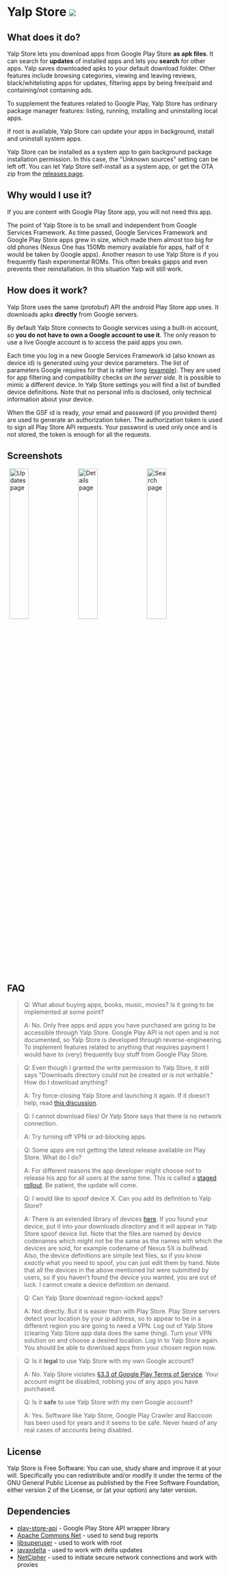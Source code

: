 # Yalp Store [![](https://jitpack.io/v/kiliakin/YalpStore.svg)](https://jitpack.io/#kiliakin/YalpStore)


## What does it do?
Yalp Store lets you download apps from Google Play Store **as apk files**. It can search for **updates** of installed apps and lets you **search** for other apps. Yalp saves downloaded apks to your default download folder. Other features include browsing categories, viewing and leaving reviews, black/whitelisting apps for updates, filtering apps by being free/paid and containing/not containing ads.

To supplement the features related to Google Play, Yalp Store has ordinary package manager features: listing, running, installing and uninstalling local apps.

If root is available, Yalp Store can update your apps in background, install and uninstall system apps.

Yalp Store can be installed as a system app to gain background package installation permission. In this case, the "Unknown sources" setting can be left off. You can let Yalp Store self-install as a system app, or get the OTA zip from the [releases page](https://github.com/yeriomin/YalpStore/releases).

## Why would I use it?
If you are content with Google Play Store app, you will not need this app.

The point of Yalp Store is to be small and independent from Google Services Framework. As time passed, Google Services Framework and Google Play Store apps grew in size, which made them almost too big for old phones (Nexus One has 150Mb memory available for apps, half of it would be taken by Google apps). Another reason to use Yalp Store is if you frequently flash experimental ROMs. This often breaks gapps and even prevents their reinstallation. In this situation Yalp will still work.

## How does it work?
Yalp Store uses the same (protobuf) API the android Play Store app uses. It downloads apks **directly** from Google servers.

By default Yalp Store connects to Google services using a built-in account, so **you do not have to own a Google account to use it**. The only reason to use a live Google account is to access the paid apps you own.

Each time you log in a new Google Services Framework id (also known as device id) is generated using your device parameters. The list of parameters Google requires for that is rather long ([example](https://github.com/yeriomin/play-store-api/blob/master/src/main/resources/device-sailfish.properties)). They are used for app filtering and compatibility checks *on the server side*. It is possible to mimic a different device. In Yalp Store settings you will find a list of bundled device definitions. Note that no personal info is disclosed, only technical information about your device.

When the GSF id is ready, your email and password (if you provided them) are used to generate an authorization token. The authorization token is used to sign all Play Store API requests. Your password is used only once and is not stored, the token is enough for all the requests.

## Screenshots

<img alt="Updates page" src="fastlane/metadata/android/en-US/phoneScreenshots/updates.png" width="30%" hspace="5" /><img alt="Details page" src="fastlane/metadata/android/en-US/phoneScreenshots/details.png" width="30%" hspace="5" /><img alt="Search page" src="fastlane/metadata/android/en-US/phoneScreenshots/search.png" width="30%" hspace="5" />

## FAQ
>Q: What about buying apps, books, music, movies? Is it going to be implemented at some point?
>
>A: No. Only free apps and apps you have purchased are going to be accessible through Yalp Store. Google Play API is not open and is not documented, so Yalp Store is developed through reverse-engineering. To implement features related to anything that requires payment I would have to (very) frequently buy stuff from Google Play Store. 

>Q: Even though I granted the write permission to Yalp Store, it still says "Downloads directory could not be created or is not writable." How do I download anything?
>
>A: Try force-closing Yalp Store and launching it again. If it doesn't help, read [this discussion](https://github.com/yeriomin/YalpStore/issues/308).

>Q: I cannot download files! Or Yalp Store says that there is no network connection.
>
>A: Try turning off VPN or ad-blocking apps.

>Q: Some apps are not getting the latest release available on Play Store. What do I do?
>
>A: For different reasons the app developer might choose not to release his app for all users at the same time. This is called a [staged rollout](https://support.google.com/googleplay/android-developer/answer/6346149?hl=en). Be patient, the update will come.

>Q: I would like to spoof device X. Can you add its definition to Yalp Store?
>
>A: There is an extended library of devices [here](https://github.com/yeriomin/play-store-api/find/alldevices). If you found your device, put it into your downloads directory and it will appear in Yalp Store spoof device list. Note that the files are named by device codenames which might not be the same as the names with which the devices are sold, for example codename of Nexus 5X is bullhead. Also, the device definitions are simple text files, so if you know *exactly* what you need to spoof, you can just edit them by hand. Note that all the devices in the above mentioned list were submitted by users, so if you haven't found the device you wanted, you are out of luck. I cannot create a device definition on demand. 

>Q: Can Yalp Store download region-locked apps?
>
>A: Not directly. But it is easier than with Play Store. Play Store servers detect your location by your ip address, so to appear to be in a different region you are going to need a VPN. Log out of Yalp Store (clearing Yalp Store app data does the same thing). Turn your VPN solution on and choose a desired location. Log in to Yalp Store again. You should be able to download apps from your chosen region now.

>Q: Is it **legal** to use Yalp Store with my own Google account?
>
>A: No. Yalp Store violates [§3.3 of Google Play Terms of Service](https://www.google.com/mobile/android/market-tos.html). Your account might be disabled, robbing you of any apps you have purchased.

>Q: Is it **safe** to use Yalp Store with my own Google account?
>
>A: Yes. Software like Yalp Store, Google Play Crawler and Raccoon has been used for years and it seems to be safe. Never heard of any real cases of accounts being disabled.

## License

Yalp Store is Free Software: You can use, study share and improve it at your will. Specifically you can redistribute and/or modify it under the terms of the GNU General Public License as published by the Free Software Foundation, either version 2 of the License, or (at your option) any later version.

## Dependencies

* [play-store-api](https://github.com/yeriomin/play-store-api) - Google Play Store API wrapper library
* [Apache Commons Net](https://commons.apache.org/proper/commons-net/) - used to send bug reports
* [libsuperuser](https://github.com/Chainfire/libsuperuser) - used to work with root
* [javaxdelta](https://sourceforge.net/projects/xdelta/) - used to work with delta updates
* [NetCipher](https://github.com/guardianproject/NetCipher) - used to initiate secure network connections and work with proxies
